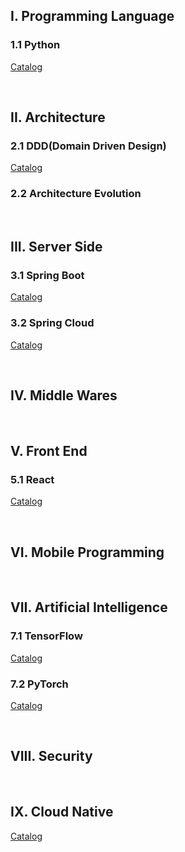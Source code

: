 ## I. Programming Language

### 1.1 Python

[Catalog](1_Program/Python/README.md)

&nbsp;

## II. Architecture

### 2.1 DDD(Domain Driven Design)

[Catalog](2_Architecture/DDD/README.md)

### 2.2 Architecture Evolution

&nbsp;

## III. Server Side

### 3.1 Spring Boot

[Catalog](3_Server/SpringBoot/README.md)

### 3.2 Spring Cloud

[Catalog](3_Server/SpringCloud/README.md)

&nbsp;

## IV. Middle Wares

&nbsp;

## V. Front End

### 5.1 React

[Catalog](5_Front/React/README.md)

&nbsp;

## VI. Mobile Programming

&nbsp;

## VII. Artificial Intelligence

### 7.1 TensorFlow

[Catalog](7_AI/TensorFlow/Catalog.md)

### 7.2 PyTorch

[Catalog](7_AI/PyTorch/README.md)

&nbsp;

## VIII. Security

&nbsp;

## IX. Cloud Native

[Catalog](9_CloudNative/Kubernetes/README.md)
